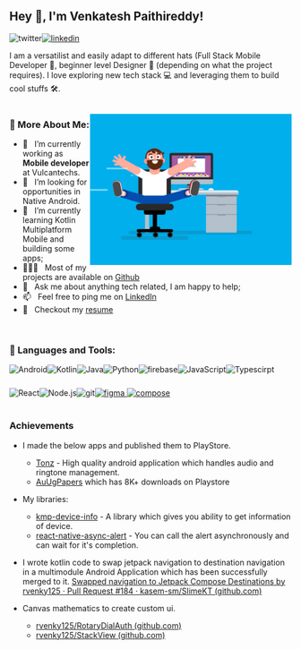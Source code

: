 ## Hey 👋, I'm Venkatesh Paithireddy!
<a href='https://www.linkedin.com/in/venkatesh-paithireddy-861344197'><img alt="linkedin" src="https://github.com/rvenky125/rvenky125/assets/58197145/788eb599-0829-4060-a05f-80ff3f7b278c" height='18px'/></a>
<a style="background-color: white;" href='https://x.com/r__venky'><img align='left' alt="twitter" src="https://github.com/rvenky125/rvenky125/assets/58197145/1d0c8731-7fe5-42fc-a8ff-3eac0868b7fd" height='18px'/></a>

I am a versatilist and easily adapt to different hats (Full Stack Mobile Developer 📱, beginner level Designer 🎨 (depending on what the project requires). I love exploring new tech stack 💻 and leveraging them to build cool stuffs 🛠️. 
<br/>
<br/>

<img align="right" alt="GIF" src="coder.gif" width="360px"/>
  
### 🧐 More About Me:

- 🔭 &nbsp; I’m currently working as **Mobile developer** at Vulcantechs.
- 🤝 &nbsp; I’m looking for opportunities in Native Android.
- 🌱 &nbsp; I’m currently learning Kotlin Multiplatform Mobile and building some apps; 
- 👨🏻‍💻 &nbsp; Most of my projects are available on [Github](https://github.com/rvenky125?tab=repositories)
- 💬 &nbsp; Ask me about anything tech related, I am happy to help;
- 📫 &nbsp; Feel free to ping me on [LinkedIn](https://www.linkedin.com/in/venkatesh-paithireddy-861344197)
- 📝 &nbsp; Checkout my [resume](https://drive.google.com/file/d/1RUXKR7QFCzzXxGGJKuHbNMQsfl3ACIED/view?usp=sharing)

<br>

### 🔨 Languages and Tools:
<a href="https://developer.android.com" target="_blank"> <img align="left" alt="Android" height ="42px" src="https://raw.githubusercontent.com/rahul-jha98/github_readme_icons/main/language_and_tools/square/android/android.svg"> </a>
<a href="https://kotlinlang.org" target="_blank"><img align="left" alt="Kotlin" height ="42px" src="https://raw.githubusercontent.com/rahul-jha98/github_readme_icons/main/language_and_tools/square/kotlin/kotlin.svg"></a>
<a href="https://www.java.com" target="_blank"><img align="left" alt="Java" height ="42px" src="https://raw.githubusercontent.com/rahul-jha98/github_readme_icons/main/language_and_tools/square/java/java.svg"></a>
<a href="https://www.python.org" target="_blank"><img align="left" alt="Python" height ="42px" src="https://raw.githubusercontent.com/rahul-jha98/github_readme_icons/main/language_and_tools/square/python/python.svg"></a>
<a href="https://firebase.google.com/" target="_blank"> <img align="left" src="https://raw.githubusercontent.com/rahul-jha98/github_readme_icons/main/language_and_tools/square/firebase/firebase.svg" alt="firebase" height ="42px"/> </a>
<a href="https://developer.mozilla.org/en-US/docs/Web/JavaScript" target="_blank"> <img align="left" alt="JavaScript" height ="42px"  src="https://raw.githubusercontent.com/rahul-jha98/github_readme_icons/main/language_and_tools/square/javascript/javascript.svg"> </a>
<a href="https://www.typescriptlang.org/" target="_blank"><img align="left" alt="Typescirpt" height ="42px" src="https://raw.githubusercontent.com/rahul-jha98/github_readme_icons/main/language_and_tools/square/typescript/typescript.svg"></a>
<a href="https://reactjs.org/" target="_blank"> <img align="left" alt="React" height ="42px" src="https://raw.githubusercontent.com/rahul-jha98/github_readme_icons/main/language_and_tools/square/react/react.svg"></a>
<a href="https://nodejs.org" target="_blank"><img align="left" alt="Node.js" height ="42px" src="https://raw.githubusercontent.com/rahul-jha98/github_readme_icons/main/language_and_tools/square/node/node.svg"></a>
<a href="https://git-scm.com/" target="_blank"> <img src="https://raw.githubusercontent.com/rahul-jha98/github_readme_icons/main/language_and_tools/square/git-scm/git-scm.svg" align="left" alt="git" height='42px'/> </a>
<a href="https://www.figma.com/" target="_blank"> <img src="https://raw.githubusercontent.com/rahul-jha98/github_readme_icons/main/language_and_tools/square/figma/figma.svg" alt="figma" height='42px'/> </a>
<a href="https://developer.android.com/jetpack/compose" target="_blank"> <img src="https://github.com/rvenky125/rvenky125/assets/58197145/460813ed-7cc1-4b66-9c5b-ddea899a22f1" alt="compose" height="42px" /> </a>
<br>
<br>

### Achievements

- I made the below apps and published them to PlayStore.
  - [Tonz](https://play.google.com/store/apps/details?id=com.famas.tonz) - High quality android application which handles audio and ringtone management.
  - [AuUgPapers](https://play.google.com/store/apps/details?id=com.famas.auugpapers) which has 8K+ downloads on Playstore

- My libraries:
  - [kmp-device-info](https://github.com/rvenky125/kmp-device-info) - A library which gives you ability to get information of device.
  - [react-native-async-alert](https://github.com/rvenky125/react-native-async-alert) - You can call the alert asynchronously and can wait for it's completion. 

- I wrote kotlin code to swap jetpack navigation to destination navigation in a multimodule Android Application which has been successfully merged to it. 
[Swapped navigation to Jetpack Compose Destinations by rvenky125 · Pull Request #184 · kasem-sm/SlimeKT (github.com)](https://github.com/kasem-sm/SlimeKT/pull/184)

- Canvas mathematics to create custom ui. 
  - [rvenky125/RotaryDialAuth (github.com)](https://github.com/rvenky125/RotaryDialAuth)  
  - [rvenky125/StackView (github.com)](https://github.com/rvenky125/StackView/tree/master)
<br>
